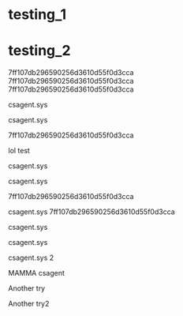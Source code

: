 # testing_1
# testing_2
7ff107db296590256d3610d55f0d3cca
7ff107db296590256d3610d55f0d3cca
7ff107db296590256d3610d55f0d3cca


csagent.sys


csagent.sys


7ff107db296590256d3610d55f0d3cca


lol test



csagent.sys


csagent.sys

7ff107db296590256d3610d55f0d3cca


csagent.sys
7ff107db296590256d3610d55f0d3cca

csagent.sys


csagent.sys


csagent.sys 2

MAMMA csagent

Another try

Another try2
